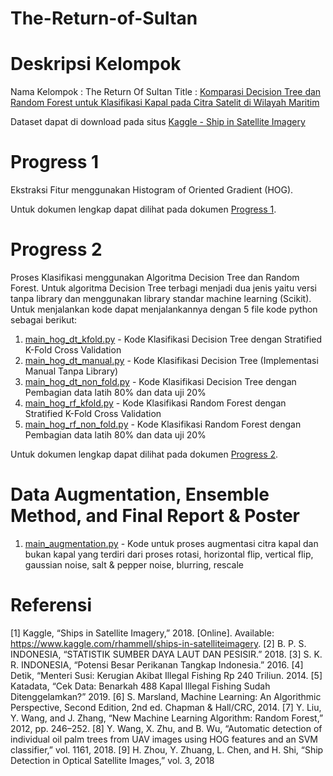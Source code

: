 # The-Return-of-Sultan

# Deskripsi Kelompok
Nama Kelompok : The Return Of Sultan
Title : [Komparasi Decision Tree dan Random Forest untuk Klasifikasi Kapal pada Citra Satelit di Wilayah Maritim](Documents/The%20Return%20of%20Sultan_proposal.pdf)

Dataset dapat di download pada situs [Kaggle - Ship in Satellite Imagery](https://www.kaggle.com/rhammell/ships-in-satellite-imagery)

# Progress 1
Ekstraksi Fitur menggunakan Histogram of Oriented Gradient (HOG).

Untuk dokumen lengkap dapat dilihat pada dokumen [Progress 1](Documents/The%20Return%20of%20Sultan_progress1.pdf).

# Progress 2
Proses Klasifikasi menggunakan Algoritma Decision Tree dan Random Forest. Untuk algoritma Decision Tree terbagi menjadi dua jenis yaitu versi tanpa library dan menggunakan library standar machine learning (Scikit). Untuk menjalankan kode dapat menjalankannya dengan 5 file kode python sebagai berikut: 
1. [main_hog_dt_kfold.py](main_hog_dt_kfold.py) - Kode Klasifikasi Decision Tree dengan Stratified K-Fold Cross Validation
2. [main_hog_dt_manual.py](main_hog_dt_manual.py) - Kode Klasifikasi Decision Tree (Implementasi Manual Tanpa Library)
3. [main_hog_dt_non_fold.py](main_hog_dt_non_fold.py) - Kode Klasifikasi Decision Tree dengan Pembagian data latih 80% dan data uji 20%
4. [main_hog_rf_kfold.py](main_hog_rf_kfold.py) - Kode Klasifikasi Random Forest dengan Stratified K-Fold Cross Validation
5. [main_hog_rf_non_fold.py](main_hog_rf_non_fold.py) - Kode Klasifikasi Random Forest dengan Pembagian data latih 80% dan data uji 20%

Untuk dokumen lengkap dapat dilihat pada dokumen [Progress 2](Documents/The%20Return%20of%20Sultan_progress2.pdf).

# Data Augmentation, Ensemble Method, and Final Report & Poster
1. [main_augmentation.py](main_augmentation.py) - Kode untuk proses augmentasi citra kapal dan bukan kapal yang terdiri dari proses rotasi, horizontal flip, vertical flip, gaussian noise, salt & pepper noise, blurring, rescale

# Referensi
[1] Kaggle, “Ships in Satellite Imagery,” 2018. [Online]. Available: https://www.kaggle.com/rhammell/ships-in-satelliteimagery.
[2] B. P. S. INDONESIA, “STATISTIK SUMBER DAYA LAUT DAN PESISIR.” 2018.
[3] S. K. R. INDONESIA, “Potensi Besar Perikanan Tangkap Indonesia.” 2016.
[4] Detik, “Menteri Susi: Kerugian Akibat Illegal Fishing Rp 240 Triliun. 2014.
[5] Katadata, “Cek Data: Benarkah 488 Kapal Illegal Fishing Sudah Ditenggelamkan?” 2019.
[6] S. Marsland, Machine Learning: An Algorithmic Perspective, Second Edition, 2nd ed. Chapman & Hall/CRC, 2014.
[7] Y. Liu, Y. Wang, and J. Zhang, “New Machine Learning Algorithm: Random Forest,” 2012, pp. 246–252.
[8] Y. Wang, X. Zhu, and B. Wu, “Automatic detection of individual oil palm trees from UAV images using HOG features and an SVM classifier,” vol. 1161, 2018.
[9] H. Zhou, Y. Zhuang, L. Chen, and H. Shi, “Ship Detection in Optical Satellite Images,” vol. 3, 2018